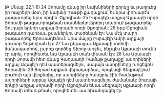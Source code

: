 (Բ Մնաց. 22.1-6)
24 Յորամը գնաց իր նախնիների գիրկը եւ թաղուեց իր հայրերի մօտ, իր նախնի Դաւթի քաղաքում, եւ նրա փոխարէն թագաւորեց նրա որդին՝ Օքոզիան: 25 Իսրայէլի արքայ Աքաաբի որդի Յորամի թագաւորութեան տասներկուերորդ տարում թագաւորեց Յուդայի երկրի արքայ Յորամի որդի Օքոզիան: 26 Երբ Օքոզիան թագաւոր դարձաւ, քսաներկու տարեկան էր: Նա մէկ տարի թագաւորեց Երուսաղէմում: Նրա մայրը Իսրայէլի Ամրի արքայի դուստր Գոթողիան էր: 27 Նա ընթացաւ Աքաաբի տոհմի ճանապարհով, չարիք գործեց Տիրոջ առջեւ, ինչպէս Աքաաբի տունն էր արել, որովհետեւ նա Աքաաբի տան փեսան էր: 28 Նա Աքաաբի որդի Յորամի հետ գնաց Գաղաադի Ռամաթ քաղաքը՝ ասորիների արքայ Ազայէլի դէմ պատերազմելու, սակայն ասորիները խոցեցին Յորամին: 29 Յորամ արքան վերադարձաւ, որպէսզի Յեզրայէլում բուժուի այն վէրքերից, որ ասորիները հասցրել էին Ռամաթում ասորիների արքայ Ազայէլի դէմ պատերազմելու ժամանակ: Յուդայի երկրի արքայ Յորամի որդի Օքոզիան եկաւ Յեզրայէլ Աքաաբի որդի Յորամի տեսութեան, որովհետեւ սա հիւանդացել էր:
